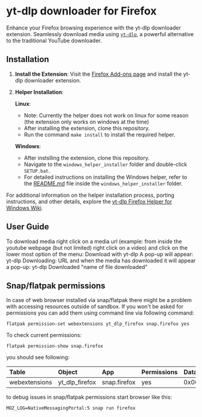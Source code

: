 # yt-dlp downloader for Firefox

Enhance your Firefox browsing experience with the yt-dlp downloader extension. Seamlessly download media using [`yt-dlp`](https://github.com/yt-dlp/yt-dlp), a powerful alternative to the traditional YouTube downloader.

## Installation

1. **Install the Extension**: Visit the [Firefox Add-ons page](https://addons.mozilla.org/en-US/firefox/addon/yt-dlp-downloader-win-linux/) and install the yt-dlp downloader extension.

2. **Helper Installation**:

   **Linux**:
   - Note: Currently the helper does not work on linux for some reason (the extension only works on windows at the time)
   - After installing the extension, clone this repository.
   - Run the command `make install` to install the required helper.

   **Windows**:
   - After instslling the extension, clone this repository.
   - Navigate to the `windows_helper_installer` folder and double-click `SETUP.bat`.
   - For detailed instructions on installing the Windows helper, refer to the [README.md](https://github.com/iron4umx/yt_dlp_firefox/blob/master/windows_helper_installer/README.md) file inside the `windows_helper_installer` folder.

For additional information on the helper installation process, porting instructions, and other details, explore the [yt-dlp Firefox Helper for Windows Wiki](https://github.com/iron4umx/yt_dlp_firefox/wiki).

## User Guide

To download media right click on a media url (example: from inside the youtube webpage (but not limited) right click on a video) and click on the lower most option of the menu: Download with yt-dlp
A pop-up will appear: yt-dlp Downloading: URL and when the media has downloaded it will appear a pop-up: yt-dlp Downloaded "name of file downloaded"

## Snap/flatpak permissions

In case of web browser installed via snap/flatpak there might be a problem with accessing resources outside of sandbox. If you won't be asked for permissions you can add them using command line via following command:

```
flatpak permission-set webextensions yt_dlp_firefox snap.firefox yes
```

To check current permissions:

```
flatpak permission-show snap.firefox
```

you should see following:

| Table            | Object            | App          | Permissions  | Data |
| :--------------- |:----------------- | :----------- | :----------- | :--- |
| webextensions    | yt_dlp_firefox    | snap.firefox | yes          | 0x00 |


to debug issues in snap/flatpak permissions start browser like this:

```
MOZ_LOG=NativeMessagingPortal:5 snap run firefox
```
